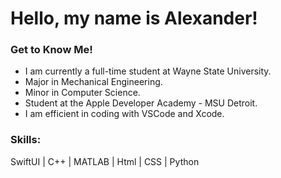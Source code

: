 <!-- 
# Hi - Large Title
## Hi - Title
### Hi - Small Title
#### Hi - captions
##### Hi - Subtext
###### Hi - Faded Text
-->

# Hello, my name is Alexander!
### Get to Know Me!
<ul>
  <li>
    I am currently a full-time student at Wayne State University.
  </li>
  <li>
    Major in Mechanical Engineering.
  </li>
  <li>
    Minor in Computer Science.
  </li>
  <li>
    Student at the Apple Developer Academy - MSU Detroit.
  </li>
  <li>
    I am efficient in coding with VSCode and Xcode.
  </li>
</ul>

### Skills:
SwiftUI | C++ | MATLAB | Html | CSS | Python
